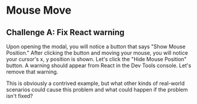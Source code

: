 # Mouse Move

## Challenge A: Fix React warning

Upon opening the modal, you will notice a button that says "Show Mouse Position." After clicking the button and moving your mouse, you will notice your cursor's x, y position is shown. Let's click the "Hide Mouse Position" button. A warning should appear from React in the Dev Tools console. Let's remove that warning.

This is obviously a contrived example, but what other kinds of real-world scenarios could cause this problem and what could happen if the problem isn't fixed?
